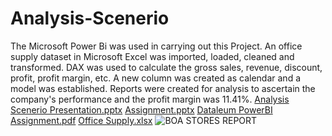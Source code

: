 # Analysis-Scenerio
The Microsoft Power Bi was used in carrying out this Project. An office supply dataset in Microsoft Excel was imported, loaded, cleaned and transformed. 
DAX was used to calculate the gross sales, revenue, discount, profit, profit margin, etc. 
A new column was created as calendar and a model was established. 
Reports were created for analysis to ascertain the company's performance and the profit margin was 11.41%.
[Analysis Scenerio Presentation.pptx](https://github.com/OpeyemiJagunmolu/Analysis-Scenerio/files/10418527/Analysis.Scenerio.Presentation.pptx)
[Assignment.pptx](https://github.com/OpeyemiJagunmolu/Analysis-Scenerio/files/10418528/Assignment.pptx)
[Dataleum PowerBI Assignment.pdf](https://github.com/OpeyemiJagunmolu/Analysis-Scenerio/files/10418530/Dataleum.PowerBI.Assignment.pdf)
[Office Supply.xlsx](https://github.com/OpeyemiJagunmolu/Analysis-Scenerio/files/10418531/Office.Supply.xlsx)
![BOA STORES REPORT](https://user-images.githubusercontent.com/122671659/227730285-1de336a3-468a-4f66-b6a6-cfba3bd8b92a.jpg)
